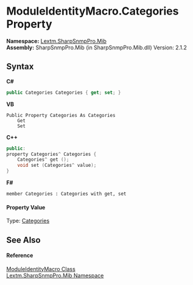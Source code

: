 # ModuleIdentityMacro.Categories Property 
 

**Namespace:**&nbsp;<a href="N_Lextm_SharpSnmpPro_Mib">Lextm.SharpSnmpPro.Mib</a><br />**Assembly:**&nbsp;SharpSnmpPro.Mib (in SharpSnmpPro.Mib.dll) Version: 2.1.2

## Syntax

**C#**<br />
``` C#
public Categories Categories { get; set; }
```

**VB**<br />
``` VB
Public Property Categories As Categories
	Get
	Set
```

**C++**<br />
``` C++
public:
property Categories^ Categories {
	Categories^ get ();
	void set (Categories^ value);
}
```

**F#**<br />
``` F#
member Categories : Categories with get, set

```


#### Property Value
Type: <a href="T_Lextm_SharpSnmpPro_Mib_Categories">Categories</a>

## See Also


#### Reference
<a href="T_Lextm_SharpSnmpPro_Mib_ModuleIdentityMacro">ModuleIdentityMacro Class</a><br /><a href="N_Lextm_SharpSnmpPro_Mib">Lextm.SharpSnmpPro.Mib Namespace</a><br />